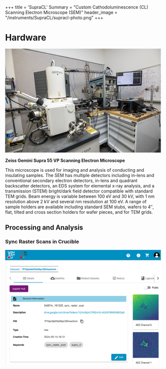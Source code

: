 +++
title = 'SupraCL'
Summary = "Custom Cathodoluminescence (CL) Scanning Electron Microscope (SEM)"
header_image = "/instruments/SupraCL/supracl-photo.png"
+++

# Hardware

![alt text](supracl-photo.png)

**Zeiss Gemini Supra 55 VP Scanning Electron Microscope**

This microscope is used for imaging and analysis of conducting and insulating samples. The SEM has multiple detectors including in-lens and conventional secondary electron detectors, in-lens and quadrant backscatter detectors, an EDS system for elemental x-ray analysis, and a transmission (STEM) bright/dark field detector compatible with standard TEM grids. Beam energy is variable between 100 eV and 30 kV, with 1 nm resolution above 2 kV and several nm resolution at 100 eV. A range of sample holders are available including standard SEM stubs, wafers to 4″, flat, tilted and cross section holders for wafer pieces, and for TEM grids.



## Processing and Analysis 

### Sync Raster Scans in Crucible

![alt text](image.png)
